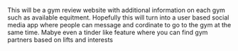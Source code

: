 This will be a gym review website with additional information on each gym such as available equitment.
Hopefully this will turn into a user based social media app where people can message and cordinate to go to the gym at the same time.
Mabye even a tinder like feature where you can find gym partners based on lifts and interests
